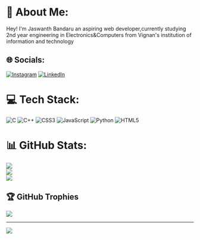 # 💫 About Me:
Hey! I'm Jaswanth Bandaru an aspiring web developer,currently studying 2nd year engineering in Electronics&Computers from Vignan's institution of information and technology 


## 🌐 Socials:
[![Instagram](https://img.shields.io/badge/Instagram-%23E4405F.svg?logo=Instagram&logoColor=white)](https://instagram.com/https://www.instagram.com/jaswanthbandaru7/) [![LinkedIn](https://img.shields.io/badge/LinkedIn-%230077B5.svg?logo=linkedin&logoColor=white)](https://linkedin.com/in/https://www.linkedin.com/in/jaswanth-bandaru-532806252/) 

# 💻 Tech Stack:
![C](https://img.shields.io/badge/c-%2300599C.svg?style=for-the-badge&logo=c&logoColor=white) ![C++](https://img.shields.io/badge/c++-%2300599C.svg?style=for-the-badge&logo=c%2B%2B&logoColor=white) ![CSS3](https://img.shields.io/badge/css3-%231572B6.svg?style=for-the-badge&logo=css3&logoColor=white) ![JavaScript](https://img.shields.io/badge/javascript-%23323330.svg?style=for-the-badge&logo=javascript&logoColor=%23F7DF1E) ![Python](https://img.shields.io/badge/python-3670A0?style=for-the-badge&logo=python&logoColor=ffdd54) ![HTML5](https://img.shields.io/badge/html5-%23E34F26.svg?style=for-the-badge&logo=html5&logoColor=white)
# 📊 GitHub Stats:
![](https://github-readme-stats.vercel.app/api?username=jaswanthbandaru&theme=dark&hide_border=false&include_all_commits=true&count_private=true)<br/>
![](https://github-readme-streak-stats.herokuapp.com/?user=jaswanthbandaru&theme=dark&hide_border=false)<br/>
![](https://github-readme-stats.vercel.app/api/top-langs/?username=jaswanthbandaru&theme=dark&hide_border=false&include_all_commits=true&count_private=true&layout=compact)

## 🏆 GitHub Trophies
![](https://github-profile-trophy.vercel.app/?username=jaswanthbandaru&theme=radical&no-frame=false&no-bg=false&margin-w=4)

---
[![](https://visitcount.itsvg.in/api?id=jaswanthbandaru&icon=0&color=0)](https://visitcount.itsvg.in)

<!-- Proudly created with GPRM ( https://gprm.itsvg.in ) -->
